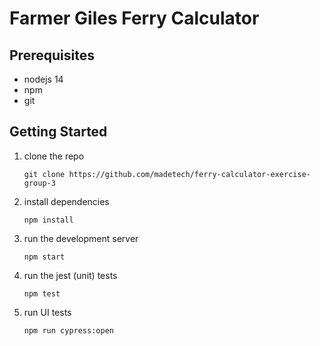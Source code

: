 # Farmer Giles Ferry Calculator

## Prerequisites

- nodejs 14
- npm
- git

## Getting Started

1. clone the repo

   `git clone https://github.com/madetech/ferry-calculator-exercise-group-3`

2. install dependencies

   `npm install`

3. run the development server

   `npm start`

4. run the jest (unit) tests

   `npm test`

5. run UI tests

   `npm run cypress:open`
